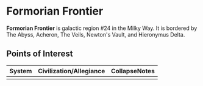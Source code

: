 # Formorian Frontier
**Formorian Frontier** is galactic region #24 in the Milky Way. It is bordered by The Abyss, Acheron, The Veils, Newton's Vault, and Hieronymus Delta.

## Points of Interest

| System | Civilization/Allegiance | CollapseNotes |
| --- | --- | --- |
|  |  |  |